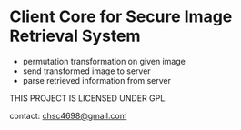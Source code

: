 Client Core for Secure Image Retrieval System
=============================================

* permutation transformation on given image
* send transformed image to server
* parse retrieved information from server


THIS PROJECT IS LICENSED UNDER GPL.

contact: chsc4698@gmail.com

